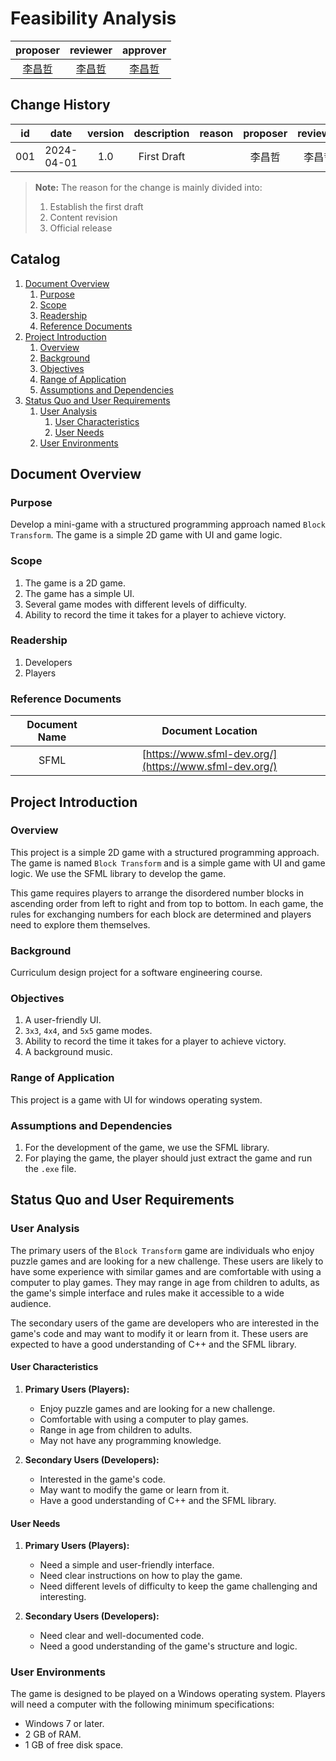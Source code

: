 # Feasibility Analysis

|              proposer               |              reviewer               |              approver               |
|:-----------------------------------:|:-----------------------------------:|:-----------------------------------:|
| [李昌哲](https://github.com/Jaffe2718) | [李昌哲](https://github.com/Jaffe2718) | [李昌哲](https://github.com/Jaffe2718) |

## Change History

| id  |    date    | version | description | reason | proposer | reviewer | approver |
|:---:|:----------:|:-------:|:-----------:|:------:|:--------:|:--------:|:--------:|
| 001 | 2024-04-01 |   1.0   | First Draft |        |   李昌哲    |   李昌哲    |   李昌哲    |

> **Note:** The reason for the change is mainly divided into:
> 1. Establish the first draft
> 2. Content revision
> 3. Official release

## Catalog

1. [Document Overview](#document-overview)
    1. [Purpose](#purpose)
    2. [Scope](#scope)
    3. [Readership](#readership)
    4. [Reference Documents](#reference-documents)
2. [Project Introduction](#project-introduction)
    1. [Overview](#overview)
    2. [Background](#background)
    3. [Objectives](#objectives)
    4. [Range of Application](#range-of-application)
    5. [Assumptions and Dependencies](#assumptions-and-dependencies)
3. [Status Quo and User Requirements](#status-quo-and-user-requirements)
    1. [User Analysis](#user-analysis)
        1. [User Characteristics](#user-characteristics)
        2. [User Needs](#user-needs)
    2. [User Environments](#user-environments)

## Document Overview

### Purpose

Develop a mini-game with a structured programming approach named `Block Transform`.
The game is a simple 2D game with UI and game logic.

### Scope

1. The game is a 2D game.
2. The game has a simple UI.
3. Several game modes with different levels of difficulty.
4. Ability to record the time it takes for a player to achieve victory.

### Readership

1. Developers
2. Players

### Reference Documents

| Document Name |                   Document Location                    |
|:-------------:|:------------------------------------------------------:|
|     SFML      | [https://www.sfml-dev.org/](https://www.sfml-dev.org/) |

## Project Introduction

### Overview

This project is a simple 2D game with a structured programming approach.
The game is named `Block Transform` and is a simple game with UI and game logic.
We use the SFML library to develop the game.

This game requires players to arrange the disordered number blocks in ascending order from left to right and from top to
bottom.
In each game, the rules for exchanging numbers for each block are determined and players need to explore them
themselves.

### Background

Curriculum design project for a software engineering course.

### Objectives

1. A user-friendly UI.
2. `3x3`, `4x4`, and `5x5` game modes.
3. Ability to record the time it takes for a player to achieve victory.
4. A background music.

### Range of Application

This project is a game with UI for windows operating system.

### Assumptions and Dependencies

1. For the development of the game, we use the SFML library.
2. For playing the game, the player should just extract the game and run the `.exe` file.

## Status Quo and User Requirements

### User Analysis

The primary users of the `Block Transform` game are individuals who enjoy puzzle games and are looking for a new
challenge. These users are likely to have some experience with similar games and are comfortable with using a computer
to play games. They may range in age from children to adults, as the game's simple interface and rules make it
accessible to a wide audience.

The secondary users of the game are developers who are interested in the game's code and may want to modify it or learn
from it. These users are expected to have a good understanding of C++ and the SFML library.

#### User Characteristics

1. **Primary Users (Players):**
    - Enjoy puzzle games and are looking for a new challenge.
    - Comfortable with using a computer to play games.
    - Range in age from children to adults.
    - May not have any programming knowledge.

2. **Secondary Users (Developers):**
    - Interested in the game's code.
    - May want to modify the game or learn from it.
    - Have a good understanding of C++ and the SFML library.

#### User Needs

1. **Primary Users (Players):**
    - Need a simple and user-friendly interface.
    - Need clear instructions on how to play the game.
    - Need different levels of difficulty to keep the game challenging and interesting.

2. **Secondary Users (Developers):**
    - Need clear and well-documented code.
    - Need a good understanding of the game's structure and logic.

### User Environments

The game is designed to be played on a Windows operating system. Players will need a computer with the following
minimum specifications:
- Windows 7 or later.
- 2 GB of RAM.
- 1 GB of free disk space.
